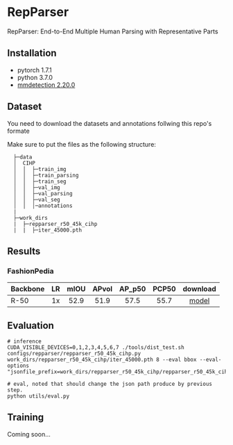# RepParser
RepParser: End-to-End Multiple Human Parsing with Representative Parts

## Installation
- pytorch 1.7.1
- python 3.7.0
- [mmdetection 2.20.0](https://mmdetection.readthedocs.io/en/latest/get_started.html#installation)

## Dataset
You need to download the datasets and annotations follwing this repo's formate


Make sure to put the files as the following structure:

```
  ├─data
  │  CIHP
  │  │  ├─train_img
  │  │  ├─train_parsing
  │  │  ├─train_seg
  │  │  ├─val_img
  │  │  ├─val_parsing
  │  │  ├─val_seg
  │  │  │─annotations
  |
  ├─work_dirs
  |  ├─repparser_r50_45k_cihp
  |  |  ├─iter_45000.pth
  ```

## Results

### FashionPedia

|  Backbone    |  LR  | mIOU | APvol | AP_p50 | PCP50 | download |
|--------------|:----:|:----:|:-----:|:------:|:-----:|:--------:|
|  R-50        |  1x  | 52.9 | 51.9  |  57.5  |  55.7 |[model](https://drive.google.com/file/d/1-m83sJcu9fsRNE4pNTBLmkOB8cKhPyCK/view?usp=sharing) |

## Evaluation
```
# inference
CUDA_VISIBLE_DEVICES=0,1,2,3,4,5,6,7 ./tools/dist_test.sh configs/repparser/repparser_r50_45k_cihp.py work_dirs/repparser_r50_45k_cihp/iter_45000.pth 8 --eval bbox --eval-options "jsonfile_prefix=work_dirs/repparser_r50_45k_cihp/repparser_r50_45k_cihp_val_result"

# eval, noted that should change the json path produce by previous step.
python utils/eval.py
```

## Training

Coming soon...

